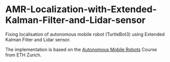 # AMR-Localization-with-Extended-Kalman-Filter-and-Lidar-sensor
Fixing localisation of autonomous mobile robot (TurtleBot3) using Extended Kalman Filter and Lidar sensor.

The implementation is based on the [Autonomous Mobile Robots](https://asl.ethz.ch/education/lectures/autonomous_mobile_robots.html) Course from ETH Zurich.
